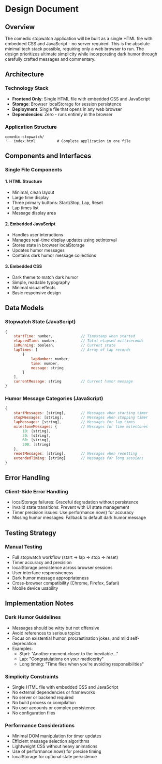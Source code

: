 # Design Document

## Overview

The comedic stopwatch application will be built as a single HTML file with embedded CSS and JavaScript - no server required. This is the absolute minimal tech stack possible, requiring only a web browser to run. The design prioritizes ultimate simplicity while incorporating dark humor through carefully crafted messages and commentary.

## Architecture

### Technology Stack
- **Frontend Only**: Single HTML file with embedded CSS and JavaScript
- **Storage**: Browser localStorage for session persistence
- **Deployment**: Single file that opens in any web browser
- **Dependencies**: Zero - runs entirely in the browser

### Application Structure
```
comedic-stopwatch/
└── index.html          # Complete application in one file
```

## Components and Interfaces

### Single File Components

#### 1. HTML Structure
- Minimal, clean layout
- Large time display
- Three primary buttons: Start/Stop, Lap, Reset
- Lap times list
- Message display area

#### 2. Embedded JavaScript
- Handles user interactions
- Manages real-time display updates using setInterval
- Stores state in browser localStorage
- Updates humor messages
- Contains dark humor message collections

#### 3. Embedded CSS
- Dark theme to match dark humor
- Simple, readable typography
- Minimal visual effects
- Basic responsive design

## Data Models

### Stopwatch State (JavaScript)
```javascript
{
    startTime: number,             // Timestamp when started
    elapsedTime: number,           // Total elapsed milliseconds
    isRunning: boolean,            // Current state
    lapTimes: [                    // Array of lap records
        {
            lapNumber: number,
            time: number,
            message: string
        }
    ],
    currentMessage: string         // Current humor message
}
```

### Humor Message Categories (JavaScript)
```javascript
{
    startMessages: [string],       // Messages when starting timer
    stopMessages: [string],        // Messages when stopping timer
    lapMessages: [string],         // Messages for lap times
    milestoneMessages: {           // Messages for time milestones
        10: [string],
        30: [string], 
        60: [string],
        300: [string]
    },
    resetMessages: [string],       // Messages when resetting
    extendedTiming: [string]       // Messages for long sessions
}
```

## Error Handling

### Client-Side Error Handling
- localStorage failures: Graceful degradation without persistence
- Invalid state transitions: Prevent with UI state management
- Timer precision issues: Use performance.now() for accuracy
- Missing humor messages: Fallback to default dark humor message

## Testing Strategy

### Manual Testing
- Full stopwatch workflow (start → lap → stop → reset)
- Timer accuracy and precision
- localStorage persistence across browser sessions
- User interface responsiveness
- Dark humor message appropriateness
- Cross-browser compatibility (Chrome, Firefox, Safari)
- Mobile device usability

## Implementation Notes

### Dark Humor Guidelines
- Messages should be witty but not offensive
- Avoid references to serious topics
- Focus on existential humor, procrastination jokes, and mild self-deprecation
- Examples:
  - Start: "Another moment closer to the inevitable..."
  - Lap: "Congratulations on your mediocrity"
  - Long timing: "Time flies when you're avoiding responsibilities"

### Simplicity Constraints
- Single HTML file with embedded CSS and JavaScript
- No external dependencies or frameworks
- No server or backend required
- No build process or compilation
- No user accounts or complex persistence
- No configuration files

### Performance Considerations
- Minimal DOM manipulation for timer updates
- Efficient message selection algorithms
- Lightweight CSS without heavy animations
- Use of performance.now() for precise timing
- localStorage for optional state persistence